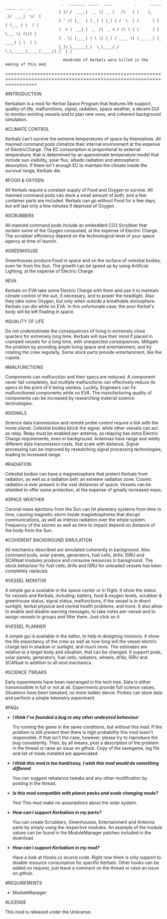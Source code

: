                              _  ________ _____  ____          _      _____  _____ __  __
                            | |/ /  ____|  __ \|  _ \   /\   | |    |_   _|/ ____|  \/  |
                            | ' /| |__  | |__) | |_) | /  \  | |      | | | (___ | \  / |
                            |  < |  __| |  _  /|  _ < / /\ \ | |      | |  \___ \| |\/| |
                            | . \| |____| | \ \| |_) / ____ \| |____ _| |_ ____) | |  | |
                            |_|\_\______|_|  \_\____/_/    \_\______|_____|_____/|_|  |_|

                              Hundreds of Kerbals were killed in the making of this mod.
=======================================================================================================================


#INTRODUCTION

  Kerbalism is a mod for Kerbal Space Program that features life support, quality-of-life,
  malfunctions, signal, radiation, space weather, a decent GUI to monitor existing vessels
  and to plan new ones, and coherent background simulation.


#CLIMATE CONTROL

  Kerbals can't survive the extreme temperatures of space by themselves. All manned command
  pods climatize their internal environment at the expense of ElectricCharge. The EC consumption
  is proportional to external temperature, that is determined by an approximate temperature
  model that include sun visibility, solar flux, albedo radiation and atmospheric absorption.
  If there isn't enough EC to maintain the climate inside the survival range, Kerbals die.


#FOOD & OXYGEN

  All Kerbals require a constant supply of Food and Oxygen to survive. All manned command
  pods can store a small amount of both, and a few container parts are included. Kerbals
  can go without Food for a few days, but will last only a few minutes if deprived of Oxygen.


#SCRUBBERS

  All manned command pods include an embedded CO2 Scrubber that reclaim some of the Oxygen
  consumed, at the expense of Electric Charge. The scrubber efficiency depend on the
  technological level of your space agency at time of launch.


#GREENHOUSE

  Greenhouses produce Food in space and on the surface of celestial bodies, even far from the
  Sun. The growth can be speed up by using Artificial Lighting, at the expense of Electric Charge.


#EVA

  Kerbals on EVA take some Electric Charge with them and use it to maintain climate control of the
  suit, if necessary, and to power the headlight. Also they take some Oxygen, but only when outside
  a breathable atmosphere. Kerbals can die while on EVA. In this unfortunate case, the poor Kerbal's
  body will be left floating in space.


#QUALITY OF LIFE

  Do not underestimate the consequences of living in extremely close quarters for extremely
  long time. Kerbals will lose their mind if placed in cramped vessels for a long time, with
  unexpected consequences. Mitigate the problem by providing ample living space and entertainment,
  and by rotating the crew regularly. Some stock parts provide entertainment, like the cupola.


#MALFUNCTIONS

  Components can malfunction and their specs are reduced. A component never fail completely,
  but multiple malfunctions can effectively reduce its specs to the point of it being useless.
  Luckily, Engineers can fix malfunctioned components while on EVA. The manufacturing quality of
  components can be increased by researching material science technologies.


#SIGNALS

  Science data transmission and remote probe control require a link with the home planet.
  Celestial bodies block the signal, while other vessels can act as relay. Relay must be enabled
  per-antenna, as relaying has extra Electric Charge requirements, even in background.
  Antennas have range and wildly different data transmission costs, that scale with distance.
  Signal processing can be improved by researching signal processing technologies, leading to increased range.


#RADIATION

  Celestial bodies can have a magnetosphere that protect Kerbals from radiation, as well as a radiation
  belt: an extreme radiation zone. Cosmic radiation is ever present in the vast distances of space.
  Vessels can be shielded to offer some protection, at the expense of greatly increased mass.


#SPACE WEATHER

  Coronal mass ejections from the Sun can hit planetary systems from time to time, causing magnetic storm
  inside magnetospheres that disrupt communications, as well as intense radiation over the whole system.
  Frequency of the storms as well as time to impact depend on distance of the body from the Sun.


#COHERENT BACKGROUND SIMULATION

  All mechanics described are simulated coherently in background. Also command pods, solar panels,
  generators, fuel cells, drills, ISRU and SCANsat modules produce and consume resources in background.
  The stock behaviour for fuel cells, drills and ISRU for unloaded vessels has been completely replaced.


#VESSEL MONITOR

  A simple gui is available in the space center or in flight. It show the status for vessels and
  Kerbals, including: battery, food & oxygen levels, scrubber & greenhouse status, signal status,
  malfunctions, if the vessel is in direct sunlight, kerbal physical and mental health problems, and more.
  It also allow to enable and disable warning messages, to take notes per-vessel and to assign vessels
  to groups and filter them. Just click on it.


#VESSEL PLANNER

  A simple gui is available in the editor, to help in designing missions. It show the life expectancy
  of the crew as well as how long will the vessel electric charge last in shadow or sunlight, and much more.
  The estimates are relative to a target body and situation, that can be changed. It support pods, solar
  panels, generators, fuel cells, radiators, wheels, drills, ISRU and SCANsat in addition to all mod mechanics.


#SCIENCE TWEAKS

  Early experiments have been rearranged in the tech tree. Data is either transmissibile in full or not
  at all. Experiments provide full science values. Situations have been tweaked, no more ladder dance.
  Probes can store data and perform a simple telemetry experiment.


#FAQs

  - ***I think I've founded a bug or any other undesired behaviour***

    Try running the game in the same conditions, but without this mod. If the problem is still present then
    there is high probability this mod wasn't responsible. If that isn't the case, however, please try to
    reproduce the bug consistently. Then, by all means, post a description of the problem in the thread or
    raise an issue on github. Copy of the savegame, log file and list of mods installed are appreciated.


  - ***I think this mod is too hard/easy, I wish this mod would do something different***

    You can suggest rebalance tweaks and any other modification by posting in the thread.


  - ***Is this mod compatible with planet packs and scale changing mods?***

    Yes! This mod make no assumptions about the solar system.


  - ***How can I support Kerbalism in my parts?***

    You can create Scrubbers, Greenhouses, Entertainment and Antenna parts by simply using the respective modules.
    An example of the module values can be found in the ModuleManager patches included in the download.


  - ***How can I support Kerbalism in my mod?***

    Have a look at Hooks.cs source code. Right now there is only support to disable resource consumption for specific
    Kerbals. Other hooks can be added on request, just leave a comment on the thread or raise an issue on github.



#REQUIREMENTS

  - ModuleManager


#LICENSE

  This mod is released under the Unlicense.

